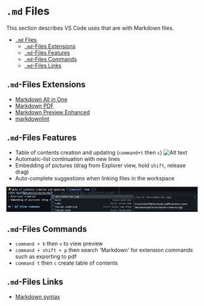 
# `.md` Files

This section describes VS Code uses that are with Markdown files.

- [`.md` Files](#md-files)
  - [`.md`-Files Extensions](#md-files-extensions)
  - [`.md`-Files Features](#md-files-features)
  - [`.md`-Files Commands](#md-files-commands)
  - [`.md`-Files Links](#md-files-links)

## `.md`-Files Extensions

- [Markdown All in One](https://marketplace.visualstudio.com/items?itemName=yzhang.markdown-all-in-one)
- [Markdown PDF](https://marketplace.visualstudio.com/items?itemName=yzane.markdown-pdf)
- [Markdown Preview Enhanced](https://marketplace.visualstudio.com/items?itemName=shd101wyy.markdown-preview-enhanced)
- [markdownlint](https://marketplace.visualstudio.com/items?itemName=DavidAnson.vscode-markdownlint)

## `.md`-Files Features

- Table of contents creation and updating (`command+t` then `c`)
![Alt text](../pictures/md/)
- Automatic-list continuation with new lines
- Embedding of pictures (drag from Explorer view, hold `shift`, release drag)
- Auto-complete suggestions when linking files in the workspace

![Alt text](../pictures/md/md-auto-complete-when-linking-files.jpg)

## `.md`-Files Commands

- `command + k` then `v` to view preview
- `command + shift + p` then search 'Markdown' for extension commands such as exporting to pdf
- `command t` then `c` create table of contents

## `.md`-Files Links

- [Markdown syntax](https://www.markdownguide.org/basic-syntax/)

